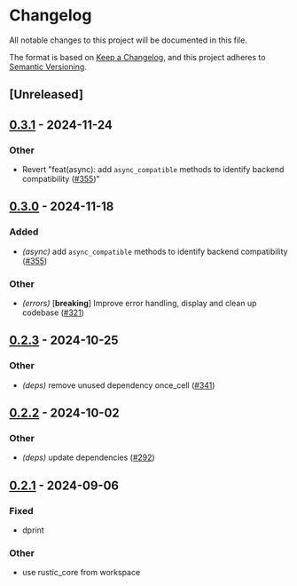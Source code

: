 # Changelog
All notable changes to this project will be documented in this file.

The format is based on [Keep a Changelog](https://keepachangelog.com/en/1.0.0/),
and this project adheres to [Semantic Versioning](https://semver.org/spec/v2.0.0.html).

## [Unreleased]

## [0.3.1](https://github.com/rustic-rs/rustic_core/compare/rustic_testing-v0.3.0...rustic_testing-v0.3.1) - 2024-11-24

### Other

- Revert "feat(async): add `async_compatible` methods to identify backend compatibility ([#355](https://github.com/rustic-rs/rustic_core/pull/355))"

## [0.3.0](https://github.com/rustic-rs/rustic_core/compare/rustic_testing-v0.2.3...rustic_testing-v0.3.0) - 2024-11-18

### Added

- *(async)* add `async_compatible` methods to identify backend compatibility ([#355](https://github.com/rustic-rs/rustic_core/pull/355))

### Other

- *(errors)* [**breaking**] Improve error handling, display and clean up codebase ([#321](https://github.com/rustic-rs/rustic_core/pull/321))

## [0.2.3](https://github.com/rustic-rs/rustic_core/compare/rustic_testing-v0.2.2...rustic_testing-v0.2.3) - 2024-10-25

### Other

- *(deps)* remove unused dependency once_cell ([#341](https://github.com/rustic-rs/rustic_core/pull/341))

## [0.2.2](https://github.com/rustic-rs/rustic_core/compare/rustic_testing-v0.2.1...rustic_testing-v0.2.2) - 2024-10-02

### Other

- *(deps)* update dependencies ([#292](https://github.com/rustic-rs/rustic_core/pull/292))

## [0.2.1](https://github.com/rustic-rs/rustic_core/compare/rustic_testing-v0.2.0...rustic_testing-v0.2.1) - 2024-09-06

### Fixed
- dprint

### Other
- use rustic_core from workspace
